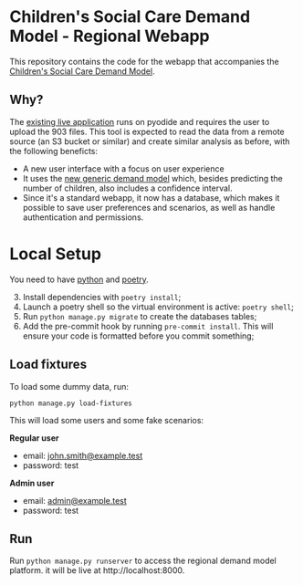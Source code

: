 # Children's Social Care Demand Model - Regional Webapp

This repository contains the code for the webapp that accompanies the [Children's Social Care Demand Model](https://github.com/data-to-insight/cs-demand-model).

## Why?

The [existing live application](https://github.com/data-to-insight/cs-demand-model) runs on pyodide and requires the user to upload the 903 files. 
This tool is expected to read the data from a remote source (an S3 bucket or similar) and create similar analysis as before, with the following beneficts:

- A new user interface with a focus on user experience
- It uses the [new generic demand model](https://github.com/SocialFinanceDigitalLabs/demand-model) which, besides predicting the number of children, also includes a confidence interval.
- Since it's a standard webapp, it now has a database, which makes it possible to save user preferences and scenarios, as well as handle authentication and permissions.


# Local Setup
You need to have [python](https://www.python.org/) and [poetry](https://python-poetry).


3. Install dependencies with `poetry install`;
4. Launch a poetry shell so the virtual environment is active: `poetry shell`;
5. Run `python manage.py migrate` to create the databases tables;
6. Add the pre-commit hook by running `pre-commit install`. This will ensure your code is formatted before you commit something;

## Load fixtures
To load some dummy data, run:

```
python manage.py load-fixtures
```

This will load some users and some fake scenarios:

**Regular user**
- email: john.smith@example.test
- password: test

**Admin user**
- email: admin@example.test
- password: test


## Run

Run `python manage.py runserver` to access the regional demand model platform. it will be live at http://localhost:8000.